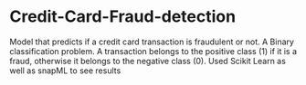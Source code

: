 # Credit-Card-Fraud-detection
Model that predicts if a credit card transaction is fraudulent or not. A Binary classification problem. 
A transaction belongs to the positive class (1) if it is a fraud, otherwise it belongs to the negative class (0).
Used Scikit Learn as well as snapML to see results
